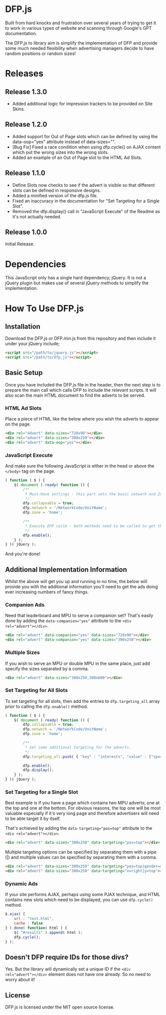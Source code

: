 # DFP.js

Built from hard knocks and frustration over several years of trying to get it to work in various types of website and scanning through Google's GPT documentation.

The DFP.js to library aim is simplify the implementation of DFP and provide some much needed flexibility when advertising managers decide to have random positions or random sizes!

# Releases

## Release 1.3.0

* Added additional logic for impression trackers to be provided on Site Skins.

## Release 1.2.0

* Added support for Out of Page slots which can be defined by using the data-oop="yes" attribute instead of data-sizes="".
* [Bug Fix] Fixed a race condition when using dfp.cycle() on AJAX content which put the wrong sizes into the wrong slots.
* Added an example of an Out of Page slot to the HTML Ad Slots.

## Release 1.1.0

* Define Slots now checks to see if the advert is visible so that different slots can be defined in responsive designs.
* Added a minified version of the dfp.js file.
* Fixed an inaccuracy in the documentation for "Set Targeting for a Single Slot".
* Removed the dfp.display() call in "JavaScript Execute" of the Readme as it's not actually needed.

## Release 1.0.0

Initial Release.

# Dependencies

This JavaScript only has a single hard dependency; jQuery.  It is not a jQuery plugin but makes use of several jQuery methods to simplify the implementation.

# How To Use DFP.js

## Installation

Download the DFP.js or DFP.min.js from this repository and then include it under your jQuery include;

```html
<script src="/path/to/jquery.js"></script>
<script src="/path/to/dfp.js"></script>
```

## Basic Setup

Once you have included the DFP.js file in the header, then the next step is to prepare the main call which calls DFP to include the relevant scripts.  It will also scan the main HTML document to find the adverts to be served.

### HTML Ad Slots

Place a piece of HTML like the below where you wish the adverts to appear on the page.

```html
<div rel="advert" data-sizes="728x90"></div>
<div rel="advert" data-sizes="300x250"></div>
<div rel="advert" data-oop="yes"></div>
```

### JavaScript Execute

And make sure the following JavaScript is either in the head or above the `</body>` tag on the page.

```javascript
( function ( $ ) {
    $( document ).ready( function () {
    	/**
    	 * Must-Have settings - this part sets the basic network and Zone for the overall page.
    	 */
        dfp.collapsable = true;
        dfp.network = '/NetworkCode/UnitName';
        dfp.zone = 'home';

        /**
         * Execute DFP cycle - both methods need to be called to get the ads on the page to serve.
         */
        dfp.enable();
    } );
} )( jQuery );
```

And you're done!

## Additional Implementation Information

Whilst the above will get you up and running in no time, the below will provide you with the additional information you'll need to get the ads doing ever increasing numbers of fancy things.

### Companion Ads

Need that leaderboard and MPU to serve a companion set?  That's easily done by adding the `data-companion="yes"` attribute to the `<div rel="advert"></div>`.

```html
<div rel="advert" data-companion="yes" data-sizes="728x90"></div>
<div rel="advert" data-companion="yes" data-sizes="300x250"></div>
```

### Multiple Sizes

If you wish to serve an MPU or double MPU in the same place, just add specify the sizes separated by a comma.

```html
<div rel="advert" data-sizes="300x250,300x600"></div>
``` 

### Set Targeting for All Slots

To set targeting for all slots, then add the entries to `dfp.targeting_all` array prior to calling the `dfp.enable()` method.

```javascript
( function ( $ ) {
    $( document ).ready( function () {
        dfp.collapsable = true;
        dfp.network = '/NetworkCode/UnitName';
        dfp.zone = 'home';

        /**
         * Set some additional targeting for the adverts.
         */
        dfp.targeting_all.push( { "key" : "interests", "value" : ["sports", "music", "movies"] } );

        dfp.enable();
        dfp.display();
    } );
} )( jQuery );
```

### Set Targeting for a Single Slot

Best example is if you have a page which contains two MPU adverts; one at the top and one at the bottom.  For obvious reasons, the top one will be most valuable especially if it's very long page and therefore advertisers will need to be able target it by itself.

That's achieved by adding the `data-targeting="pos=top"` attribute to the `<div rel="advert"></div>`.

```html
<div rel="advert" data-sizes="300x250" data-targeting="pos=top"></div>
```

Multiple targeting options can be specified by separating them with a pipe (|) and multiple values can be specified by separating them with a comma.

```html
<div rel="advert" data-sizes="300x250" data-targeting="pos=top|gender=male|interests=sports,music,movies"></div>
<div rel="advert" data-sizes="300x250" data-targeting="x=right|y=top"></div>
```

### Dynamic Ads

If your site performs AJAX, perhaps using some PJAX technique, and HTML contains new slots which need to be displayed, you can use `dfp.cycle()` method.

```javascript
$.ajax( {
	url : "test.html",
	cache : false
} ).done( function( html ) {
	$( "#results" ).append( html );
	dfp.cycle();
} );
```

## Doesn't DFP require IDs for those divs?

Yes.  But the library will dynamically set a unique ID if the `<div rel="advert"></div>` element does not have one already.  So no need to worry about it!

## License

DFP.js is licensed under the MIT open source license.
